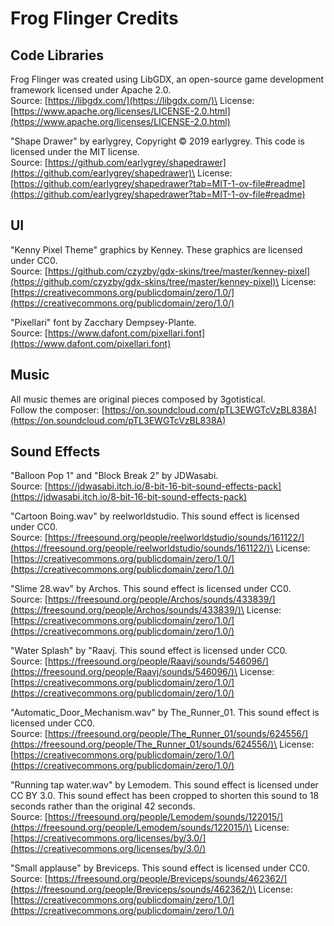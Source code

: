 # Frog Flinger Credits

## Code Libraries
Frog Flinger was created using LibGDX, an open-source game development framework licensed under Apache 2.0.\
Source: [https://libgdx.com/](https://libgdx.com/)\
License: [https://www.apache.org/licenses/LICENSE-2.0.html](https://www.apache.org/licenses/LICENSE-2.0.html)

"Shape Drawer" by earlygrey, Copyright &copy; 2019 earlygrey. This code is licensed under the MIT license.\
Source: [https://github.com/earlygrey/shapedrawer](https://github.com/earlygrey/shapedrawer)\
License: [https://github.com/earlygrey/shapedrawer?tab=MIT-1-ov-file#readme](https://github.com/earlygrey/shapedrawer?tab=MIT-1-ov-file#readme)

## UI
"Kenny Pixel Theme" graphics by Kenney. These graphics are licensed under CC0.\
Source: [https://github.com/czyzby/gdx-skins/tree/master/kenney-pixel](https://github.com/czyzby/gdx-skins/tree/master/kenney-pixel)\
License: [https://creativecommons.org/publicdomain/zero/1.0/](https://creativecommons.org/publicdomain/zero/1.0/)

"Pixellari" font by Zacchary Dempsey-Plante.\
Source: [https://www.dafont.com/pixellari.font](https://www.dafont.com/pixellari.font)

## Music
All music themes are original pieces composed by 3gotistical.\
Follow the composer: [https://on.soundcloud.com/pTL3EWGTcVzBL838A](https://on.soundcloud.com/pTL3EWGTcVzBL838A)

## Sound Effects
"Balloon Pop 1" and "Block Break 2" by JDWasabi.\
Source: [https://jdwasabi.itch.io/8-bit-16-bit-sound-effects-pack](https://jdwasabi.itch.io/8-bit-16-bit-sound-effects-pack)

"Cartoon Boing.wav" by reelworldstudio. This sound effect is licensed under CC0.\
Source: [https://freesound.org/people/reelworldstudio/sounds/161122/](https://freesound.org/people/reelworldstudio/sounds/161122/)\
License: [https://creativecommons.org/publicdomain/zero/1.0/](https://creativecommons.org/publicdomain/zero/1.0/)

"Slime 28.wav" by Archos. This sound effect is licensed under CC0.\
Source: [https://freesound.org/people/Archos/sounds/433839/](https://freesound.org/people/Archos/sounds/433839/)\
License: [https://creativecommons.org/publicdomain/zero/1.0/](https://creativecommons.org/publicdomain/zero/1.0/)

"Water Splash" by "Raavj. This sound effect is licensed under CC0.\
Source: [https://freesound.org/people/Raavj/sounds/546096/](https://freesound.org/people/Raavj/sounds/546096/)\
License: [https://creativecommons.org/publicdomain/zero/1.0/](https://creativecommons.org/publicdomain/zero/1.0/)

"Automatic_Door_Mechanism.wav" by The_Runner_01. This sound effect is licensed under CC0.\
Source: [https://freesound.org/people/The_Runner_01/sounds/624556/](https://freesound.org/people/The_Runner_01/sounds/624556/)\
License: [https://creativecommons.org/publicdomain/zero/1.0/](https://creativecommons.org/publicdomain/zero/1.0/)

"Running tap water.wav" by Lemodem. This sound effect is licensed under CC BY 3.0. This sound effect has been cropped to shorten this sound to 18 seconds rather than the original 42 seconds.\
Source: [https://freesound.org/people/Lemodem/sounds/122015/](https://freesound.org/people/Lemodem/sounds/122015/)\
License: [https://creativecommons.org/licenses/by/3.0/](https://creativecommons.org/licenses/by/3.0/)

"Small applause" by Breviceps. This sound effect is licensed under CC0.\
Source: [https://freesound.org/people/Breviceps/sounds/462362/](https://freesound.org/people/Breviceps/sounds/462362/)\
License: [https://creativecommons.org/publicdomain/zero/1.0/](https://creativecommons.org/publicdomain/zero/1.0/)

